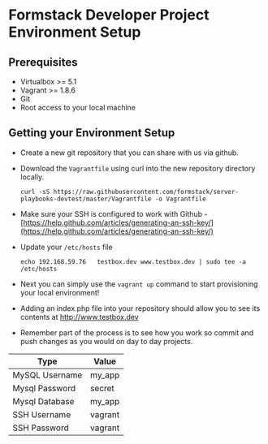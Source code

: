 # Formstack Developer Project Environment Setup

## Prerequisites

- Virtualbox >= 5.1
- Vagrant >= 1.8.6
- Git
- Root access to your local machine

## Getting your Environment Setup
- Create a new git repository that you can share with us via github.
- Download the `Vagrantfile` using curl into the new repository directory locally.

    ```
    curl -sS https://raw.githubusercontent.com/formstack/server-playbooks-devtest/master/Vagrantfile -o Vagrantfile
    ```

- Make sure your SSH is configured to work with Github -
    [https://help.github.com/articles/generating-an-ssh-key/](https://help.github.com/articles/generating-an-ssh-key/)
- Update your `/etc/hosts` file

    ```
    echo 192.168.59.76   testbox.dev www.testbox.dev | sudo tee -a /etc/hosts
    ```

- Next you can simply use the `vagrant up` command to start provisioning your local environment!
- Adding an index.php file into your repository should allow you to see its contents at http://www.testbox.dev
- Remember part of the process is to see how you work so commit and push changes as you would on day to day projects.

| Type           | Value                  |
|----------------|------------------------|
| MySQL Username | my_app                 |
| Mysql Password | secret                 |
| Mysql Database | my_app                 |
| SSH Username   | vagrant                |
| SSH Password   | vagrant                |

